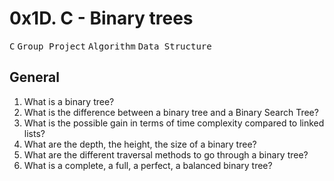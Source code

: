 # 0x1D. C - Binary trees
<kbd>C</kbd> <kbd>Group Project</kbd> <kbd>Algorithm</kbd> <kbd>Data Structure</kbd>

## General
1. What is a binary tree?
2. What is the difference between a binary tree and a Binary Search Tree?
3. What is the possible gain in terms of time complexity compared to linked lists?
4. What are the depth, the height, the size of a binary tree?
5. What are the different traversal methods to go through a binary tree?
6. What is a complete, a full, a perfect, a balanced binary tree?
